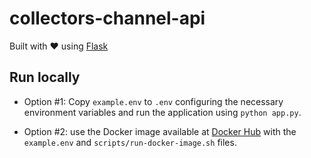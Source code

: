 # collectors-channel-api
Built with ❤️ using [Flask](https://flask.palletsprojects.com)


## Run locally
- Option #1: Copy ``example.env`` to ``.env`` configuring the necessary environment variables and run the application using ``python app.py``.

- Option #2: use the Docker image available at [Docker Hub](https://hub.docker.com/r/paulosalgado/collectors-channel-api) with the ``example.env`` and ``scripts/run-docker-image.sh`` files.
